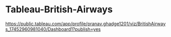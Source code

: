 # Tableau-British-Airways

https://public.tableau.com/app/profile/pranav.ghadge1201/viz/BritishAirways_17452960981040/Dashboard1?publish=yes
